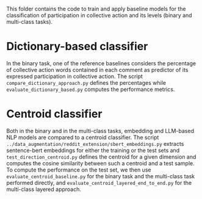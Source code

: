 This folder contains the code to train and apply baseline models for the classification of participation in collective action and its levels (binary and multi-class tasks).

# Dictionary-based classifier
In the binary task, one of the reference baselines considers the percentage of collective action words contained in each comment as predictor of its expressed participation in collective action. 
The script ``compare_dictionary_approach.py`` defines the percentages while ``evaluate_dictionary_based.py`` computes the performance metrics.

# Centroid classifier
Both in the binary and in the multi-class tasks, embedding and LLM-based NLP models are compared to a centroid classifier. The script `../data_augmentation/reddit_extension/sbert_embeddings.py` extracts sentence-bert embeddings for either the training or the test sets and `test_direction_centroid.py` defines the centroid for a given dimension and computes the cosine similarity between such a centroid and a test sample. To compute the performance on the test set, we then use `evaluate_centroid_baseline.py` for the binary task and the multi-class task performed directly, and `evaluate_centroid_layered_end_to_end.py` for the multi-class layered approach.
